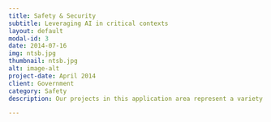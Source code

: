 ```yaml
---
title: Safety & Security
subtitle: Leveraging AI in critical contexts
layout: default
modal-id: 3
date: 2014-07-16
img: ntsb.jpg
thumbnail: ntsb.jpg
alt: image-alt
project-date: April 2014
client: Government
category: Safety
description: Our projects in this application area represent a variety of critical contexts for artificial intelligence and machin learning that are collaborations with industrial and government sponsors at the local, state, and federal level.

---
```

